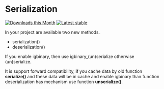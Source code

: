 # Serialization

[![Downloads this Month](https://img.shields.io/packagist/dm/h4kuna/serialize-polyfill.svg)](https://packagist.org/packages/h4kuna/serialize-polyfill)
[![Latest stable](https://img.shields.io/packagist/v/h4kuna/serialize-polyfill.svg)](https://packagist.org/packages/h4kuna/serialize-polyfill)

In your project are available two new methods.

 - serialization()
 - deserialization()

If you enable igbinary, then use igbinary_(un)serialize otherwise (un)serialize.

It is support forward compatibility, if you cache data by old function **serialize()** and these data will be in cache and enable igbinary than function deserialization has mechanism use function **unserialize()**. 
